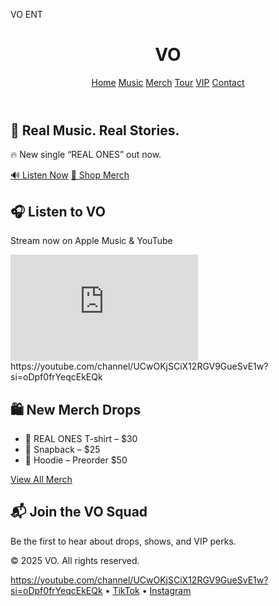 VO ENT

<html lang="en">
<head>
  <meta charset="UTF-8" />
  <meta name="viewport" content="width=device-width, initial-scale=1.0"/>
  <title>VO – Official Site</title>
  <link rel="stylesheet" href="style.css" />
</head>
<body>
  <header>
    <h1>VO</h1>
    <nav>
      <a href="#">Home</a>
      <a href="#">Music</a>
      <a href="#">Merch</a>
      <a href="#">Tour</a>
      <a href="#">VIP</a>
      <a href="#">Contact</a>
    </nav>
  </header>

  <section class="hero">
    <h2>🎤 Real Music. Real Stories.</h2>
    <p>🔥 New single “REAL ONES” out now.</p>
    <a href="https://music.apple.com/" class="btn">🔊 Listen Now</a>
    <a href="#" class="btn">👕 Shop Merch</a>
  </section>

  <section class="music">
    <h2>🎧 Listen to VO</h2>
    <p>Stream now on Apple Music & YouTube</p>
    <iframe width="300" height="170" src="https:www.youtube.com/embed/your-video-id" frameborder="0" allowfullscreen></iframe>
https://youtube.com/channel/UCwOKjSCiX12RGV9GueSvE1w?si=oDpf0frYeqcEkEQk  </section>

  <section class="merch">
    <h2>🛍 New Merch Drops</h2>
    <ul>
      <li>👕 REAL ONES T-shirt – $30</li>
      <li>🧢 Snapback – $25</li>
      <li>👟 Hoodie – Preorder $50</li>
    </ul>
    <a href="#" class="btn">View All Merch</a>
  </section>

  <section class="signup">
    <h2>📬 Join the VO Squad</h2>
    <p>Be the first to hear about drops, shows, and VIP perks.</p>
    <!-- Mailchimp embed goes here -->
  </section>

  <footer>
    <p>© 2025 VO. All rights reserved.</p>
    <p>
      <a href="#">https://youtube.com/channel/UCwOKjSCiX12RGV9GueSvE1w?si=oDpf0frYeqcEkEQk</a> •
      <a href="#">TikTok</a> •
      <a href="#">Instagram</a>
    
